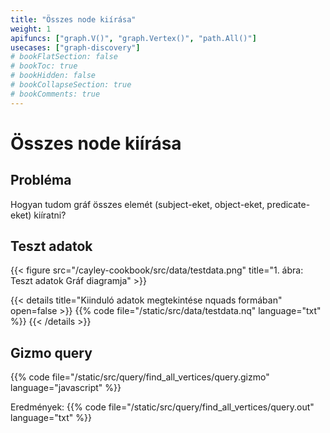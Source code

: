 ```yaml
---
title: "Összes node kiírása"
weight: 1
apifuncs: ["graph.V()", "graph.Vertex()", "path.All()"]
usecases: ["graph-discovery"]
# bookFlatSection: false
# bookToc: true
# bookHidden: false
# bookCollapseSection: true
# bookComments: true
---
```


# Összes node kiírása

## Probléma

Hogyan tudom gráf összes elemét (subject-eket, object-eket, predicate-eket) kiíratni? 

## Teszt adatok
{{< figure src="/cayley-cookbook/src/data/testdata.png" title="1. ábra: Teszt adatok Gráf diagramja" >}}

{{< details title="Kiinduló adatok megtekintése nquads formában" open=false >}}
{{% code file="/static/src/data/testdata.nq" language="txt" %}}
{{< /details >}}

## Gizmo query
{{% code file="/static/src/query/find_all_vertices/query.gizmo" language="javascript" %}}

Eredmények:
{{% code file="/static/src/query/find_all_vertices/query.out" language="txt" %}}


